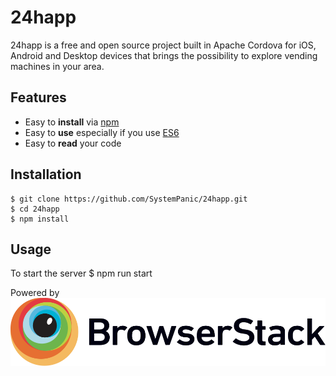 24happ
=================

24happ is a free and open source project built in Apache Cordova for iOS, Android and Desktop devices that brings the possibility to explore vending machines in your area.

## Features

 - Easy to __install__ via [npm][npm]
 - Easy to __use__ especially if you use [ES6][es6]
 - Easy to __read__ your code

## Installation
	$ git clone https://github.com/SystemPanic/24happ.git
	$ cd 24happ
    $ npm install

## Usage
To start the server
	$ npm run start

[react]: http://facebook.github.io/react/
[npm]: https://www.npmjs.com/
[es6]: http://es6-features.org/

Powered by [!["Browserstack"](https://raw.githubusercontent.com/SystemPanic/24happ/master/public/img/Browserstack-logo.svg "Browserstack")]("http://browserstack.com" "Browserstack")